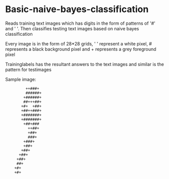 # Basic-naive-bayes-classification
Reads training text images which has digits in the form of patterns of '#' and ' '. Then classifies testing text images based on naive bayes classification

Every image is in the form of 28*28 grids, ' ' represent a white pixel, # represents a black background pixel and + represents a grey foreground pixel

Traininglabels has the resultant answers to the text images and similar is the pattern for testimages

Sample image:

                            
                            
                            
                            
                            
                            
                            
             ++###+         
             ######+        
            +######+        
            ##+++##+        
           +#+  +##+        
           +##++###+        
           +#######+        
           +#######+        
            +##+###         
              ++##+         
              +##+          
              ###+          
            +###+           
            +##+            
           +##+             
          +##+              
         +##+               
         ##+                
        +#+                 
        +#+                 
                            

